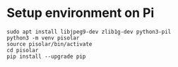 # Setup environment on Pi
```
sudo apt install libjpeg9-dev zlib1g-dev python3-pil
python3 -m venv pisolar
source pisolar/bin/activate
cd pisolar
pip install --upgrade pip
```
